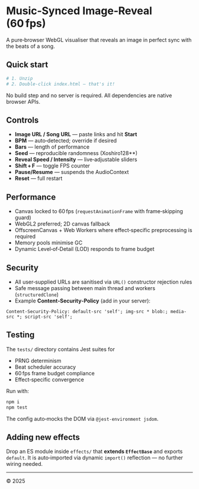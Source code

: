 
# Music‑Synced Image‑Reveal (60 fps)

A pure‑browser WebGL visualiser that reveals an image in perfect sync with the beats of a song.

## Quick start

```bash
# 1. Unzip
# 2. Double‑click index.html — that's it!
```

No build step and no server is required. All dependencies are native browser APIs.

## Controls

* **Image URL / Song URL** — paste links and hit **Start**
* **BPM** — auto‑detected; override if desired
* **Bars** — length of performance  
* **Seed** — reproducible randomness (Xoshiro128\*\*)
* **Reveal Speed / Intensity** — live‑adjustable sliders
* **Shift + F** — toggle FPS counter
* **Pause/Resume** — suspends the AudioContext
* **Reset** — full restart

## Performance

* Canvas locked to 60 fps (`requestAnimationFrame` with frame‑skipping guard)
* WebGL2 preferred; 2D canvas fallback
* OffscreenCanvas + Web Workers where effect‑specific preprocessing is required
* Memory pools minimise GC
* Dynamic Level‑of‑Detail (LOD) responds to frame budget

## Security

* All user‑supplied URLs are sanitised via `URL()` constructor rejection rules
* Safe message passing between main thread and workers (`structuredClone`)
* Example **Content‑Security‑Policy** (add in your server):

```
Content-Security-Policy: default-src 'self'; img-src * blob:; media-src *; script-src 'self';
```

## Testing

The `tests/` directory contains Jest suites for

* PRNG determinism
* Beat scheduler accuracy
* 60 fps frame budget compliance
* Effect‑specific convergence

Run with:

```bash
npm i
npm test
```

The config auto‑mocks the DOM via `@jest-environment jsdom`.

## Adding new effects

Drop an ES module inside `effects/` that **extends `EffectBase`** and exports `default`. It is auto‑imported via dynamic `import()` reflection — no further wiring needed.

---

© 2025

